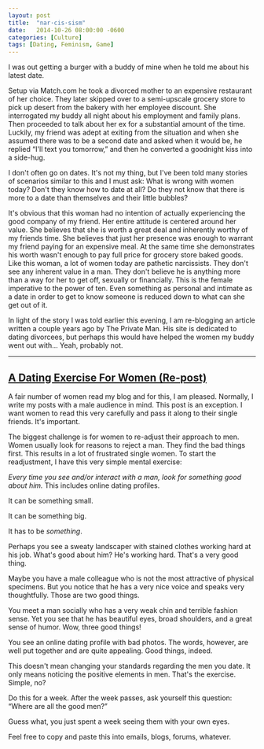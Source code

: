 ```yaml
---
layout: post
title:  "nar·cis·sism"
date:   2014-10-26 08:00:00 -0600
categories: [Culture]
tags: [Dating, Feminism, Game]
---
```


I was out getting a burger with a buddy of mine when he told me about his latest date.

Setup via Match.com he took a divorced mother to an expensive restaurant of her choice. They later skipped over to a semi-upscale grocery store to pick up desert from the bakery with her employee discount. She interrogated my buddy all night about his employment and family plans. Then proceeded to talk about her ex for a substantial amount of the time. Luckily, my friend was adept at exiting from the situation and when she assumed there was to be a second date and asked when it would be, he replied “I'll text you tomorrow,” and then he converted a goodnight kiss into a side-hug.

I don't often go on dates. It's not my thing, but I've been told many stories of scenarios similar to this and I must ask: What is wrong with women today? Don't they know how to date at all? Do they not know that there is more to a date than themselves and their little bubbles?

It's obvious that this woman had no intention of actually experiencing the good company of my friend. Her entire attitude is centered around her value. She believes that she is worth a great deal and inherently worthy of my friends time. She believes that just her presence was enough to warrant my friend paying for an expensive meal. At the same time she demonstrates his worth wasn't enough to pay full price for grocery store baked goods. Like this woman, a lot of women today are pathetic narcissists. They don't see any inherent value in a man. They don't believe he is anything more than a way for her to get off, sexually or financially. This is the female imperative to the power of ten. Even something as personal and intimate as a date in order to get to know someone is reduced down to what can she get out of it.

In light of the story I was told earlier this evening, I am re-blogging an article written a couple years ago by The Private Man. His site is dedicated to dating divorcees, but perhaps this would have helped the women my buddy went out with... Yeah, probably not.

---

## [A Dating Exercise For Women (Re-post)](https://theprivateman.wordpress.com/2014/10/26/a-dating-exercise-for-women-re-post/)

A fair number of women read my blog and for this, I am pleased. Normally, I write my posts with a male audience in mind. This post is an exception. I want women to read this very carefully and pass it along to their single friends. It's important.

The biggest challenge is for women to re-adjust their approach to men. Women usually look for reasons to reject a man. They find the bad things first. This results in a lot of frustrated single women. To start the readjustment, I have this very simple mental exercise:

*Every time you see and/or interact with a man, look for something good about him.* This includes online dating profiles.

It can be something small.

It can be something big.

It has to be *something*.

Perhaps you see a sweaty landscaper with stained clothes working hard at his job. What's good about him? He's working hard. That's a very good thing.

Maybe you have a male colleague who is not the most attractive of physical specimens. But you notice that he has a very nice voice and speaks very thoughtfully. Those are two good things.

You meet a man socially who has a very weak chin and terrible fashion sense. Yet you see that he has beautiful eyes, broad shoulders, and a great sense of humor. Wow, three good things!

You see an online dating profile with bad photos. The words, however, are well put together and are quite appealing. Good things, indeed.

This doesn't mean changing your standards regarding the men you date. It only means noticing the positive elements in men. That's the exercise. Simple, no?

Do this for a week. After the week passes, ask yourself this question: “Where are all the good men?”

Guess what, you just spent a week seeing them with your own eyes.

Feel free to copy and paste this into emails, blogs, forums, whatever.

